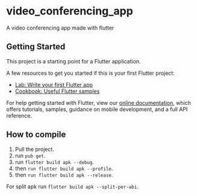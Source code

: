 # video_conferencing_app

A video conferencing app made with flutter

## Getting Started

This project is a starting point for a Flutter application.

A few resources to get you started if this is your first Flutter project:

- [Lab: Write your first Flutter app](https://flutter.dev/docs/get-started/codelab)
- [Cookbook: Useful Flutter samples](https://flutter.dev/docs/cookbook)

For help getting started with Flutter, view our
[online documentation](https://flutter.dev/docs), which offers tutorials,
samples, guidance on mobile development, and a full API reference.

## How to compile 

1. Pull the project.
2. run ``pub get``.
3. run ``flutter build apk --debug``.
4. then ``run flutter build apk --profile``.
5. then ``run flutter build apk --release``.

For split apk run ``flutter build apk --split-per-abi``.

